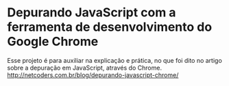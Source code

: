 # Depurando JavaScript com a ferramenta de desenvolvimento do Google Chrome
Esse projeto é para auxiliar na explicação e prática, no que foi dito no artigo sobre a depuração em JavaScript, através do Chrome.
http://netcoders.com.br/blog/depurando-javascript-chrome/
